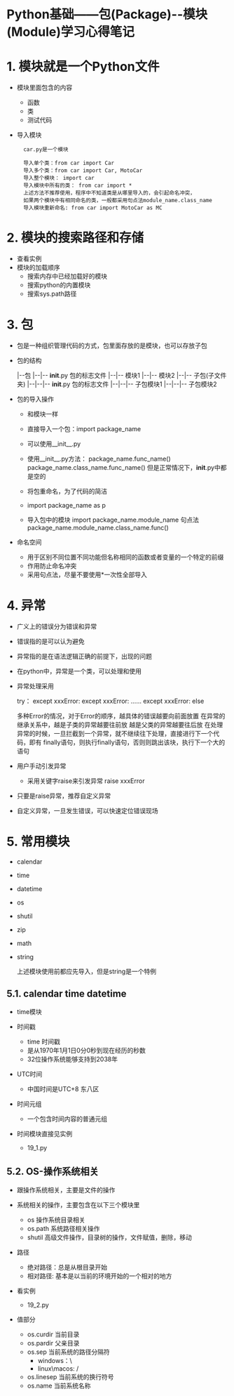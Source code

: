 # **Python基础——包(Package)--模块(Module)学习心得笔记**

# 1. 模块就是一个Python文件
- 模块里面包含的内容
    - 函数
    - 类
    - 测试代码
- 导入模块

        car.py是一个模块
        
        导入单个类：from car import Car
        导入多个类：from car import Car, MotoCar
        导入整个模块： import car
        导入模块中所有的类： from car import *
        上述方法不推荐使用，程序中不知道类是从哪里导入的，会引起命名冲突，
        如果两个模块中有相同命名的类，一般都采用句点法module_name.class_name
        导入模块重新命名: from car import MotoCar as MC
        
# 2. 模块的搜索路径和存储
- 查看实例
- 模块的加载顺序
    - 搜索内存中已经加载好的模块
    - 搜索python的内置模块
    - 搜索sys.path路径
    
# 3. 包
- 包是一种组织管理代码的方式，包里面存放的是模块，也可以存放子包  
- 包的结构
        
    |--包
    |--|-- __init__.py 包的标志文件
    |--|-- 模块1
    |--|-- 模块2
    |--|-- 子包(子文件夹)
    |--|--|-- __init__.py 包的标志文件
    |--|--|-- 子包模块1
    |--|--|-- 子包模块2   
    
- 包的导入操作
    - 和模块一样
    - 直接导入一个包：import package_name   
    - 可以使用__init__.py 
    - 使用__init__.py方法：
        package_name.func_name()
        package_name.class_name.func_name()
    但是正常情况下，__init__.py中都是空的
    
   - 将包重命名，为了代码的简洁
   - import package_name as p
    
   - 导入包中的模块
        import package_name.module_name
        句点法
        package_name.module_name.class_name.func()
        
- 命名空间
    - 用于区别不同位置不同功能但名称相同的函数或者变量的一个特定的前缀
    - 作用防止命名冲突
    - 采用句点法，尽量不要使用*一次性全部导入
            
# 4. 异常
- 广义上的错误分为错误和异常
- 错误指的是可以认为避免
- 异常指的是在语法逻辑正确的前提下，出现的问题
- 在python中，异常是一个类，可以处理和使用

- 异常处理采用
    
    try：
    except xxxError:
    except xxxError:
    ......
    except xxxError:
    else
    
    多种Error的情况，对于Error的顺序，越具体的错误越要向前面放置
    在异常的继承关系中，越是子类的异常越要往前放
    越是父类的异常越要往后放
    在处理异常的时候，一旦拦截到一个异常，就不继续往下处理，直接进行下一个代码，即有
    finally语句，则执行finally语句，否则则跳出该块，执行下一个大的语句
    
- 用户手动引发异常
    - 采用关键字raise来引发异常
    raise xxxError
- 只要是raise异常，推荐自定义异常
- 自定义异常，一旦发生错误，可以快速定位错误现场      
    

# 5. 常用模块
- calendar
- time
- datetime
- os
- shutil 
- zip
- math
- string

    上述模块使用前都应先导入，但是string是一个特例
        
## 5.1. calendar time datetime

- time模块
- 时间戳
    - time 时间戳
    - 是从1970年1月1日0分0秒到现在经历的秒数
    - 32位操作系统能够支持到2038年   
    
- UTC时间
    - 中国时间是UTC+8 东八区
    
- 时间元组
    - 一个包含时间内容的普通元组  

- 时间模块直接见实例
    - 19_1.py

## 5.2. OS-操作系统相关
- 跟操作系统相关，主要是文件的操作
- 系统相关的操作，主要包含在以下三个模块里
    - os 操作系统目录相关
    - os.path  系统路径相关操作
    - shutil 高级文件操作，目录树的操作，文件赋值，删除，移动
- 路径
    - 绝对路径：总是从根目录开始
    - 相对路径: 基本是以当前的环境开始的一个相对的地方
- 看实例
    - 19_2.py 
    
- 值部分
    - os.curdir 当前目录
    - os.pardir 父亲目录
    - os.sep 当前系统的路径分隔符
        - windows：\
        - linux\macos: /
    - os.linesep 当前系统的换行符号
    - os.name 当前系统名称
